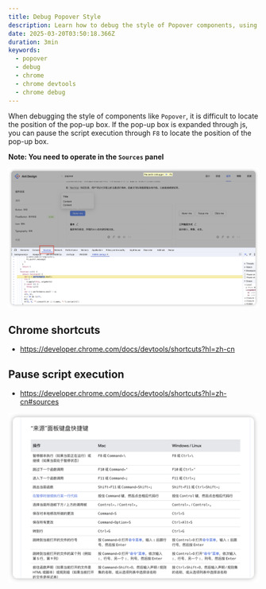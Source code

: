 ```yaml
---
title: Debug Popover Style
description: Learn how to debug the style of Popover components, using the F8 shortcut key in Chrome DevTools to pause script execution to locate the pop-up box position
date: 2025-03-20T03:50:18.366Z
duration: 3min
keywords:
  - popover
  - debug
  - chrome
  - chrome devtools
  - chrome debug
---
```


When debugging the style of components like `Popover`, it is difficult to locate the position of the pop-up box. If the pop-up box is expanded through js, you can pause the script execution through `F8` to locate the position of the pop-up box.

**Note: You need to operate in the `Sources` panel**

![](./images/sources.png)

## Chrome shortcuts

- https://developer.chrome.com/docs/devtools/shortcuts?hl=zh-cn

## Pause script execution

- https://developer.chrome.com/docs/devtools/shortcuts?hl=zh-cn#sources

![](./images/shortcuts.png)
